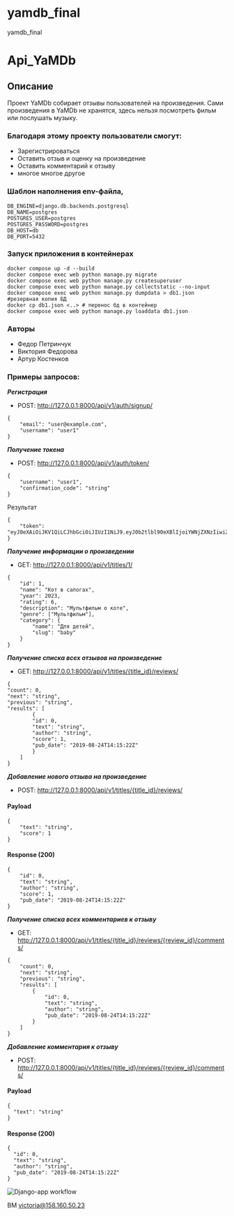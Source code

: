 # yamdb_final
yamdb_final

# Api_YaMDb

## Описание
Проект YaMDb собирает отзывы пользователей на произведения.
Сами произведения в YaMDb не хранятся, здесь нельзя посмотреть фильм или послушать музыку.
### Благодаря этому проекту пользователи смогут:
 - Зарегистрироваться
 - Оставить отзыв и оценку на произведение
 - Оставить комментарий к отзыву 
 - многое многое другое

### Шаблон наполнения env-файла,
```
DB_ENGINE=django.db.backends.postgresql
DB_NAME=postgres
POSTGRES_USER=postgres
POSTGRES_PASSWORD=postgres
DB_HOST=db
DB_PORT=5432
```
### Запуск приложения в контейнерах
```
docker compose up -d --build
docker compose exec web python manage.py migrate
docker compose exec web python manage.py createsuperuser
docker compose exec web python manage.py collectstatic --no-input
docker compose exec web python manage.py dumpdata > db1.json #резервная копия БД
docker cp db1.json <..> # перенос бд в контейнер 
docker compose exec web python manage.py loaddata db1.json
```

### Авторы 
- Федор Петринчук
- Виктория Федорова
- Артур Костенков

### Примеры запросов:
***Регистрация***
- POST: 
http://127.0.0.1:8000/api/v1/auth/signup/
```
{
    "email": "user@example.com",
    "username": "user1"
}
```

***Получение токена***
- POST: 
http://127.0.0.1:8000/api/v1/auth/token/
```
{
    "username": "user1",
    "confirmation_code": "string"
}
```
Результат
```
{
    "token": "eyJ0eXAiOiJKV1QiLCJhbGciOiJIUzI1NiJ9.eyJ0b2tlbl90eXBlIjoiYWNjZXNzIiwiZXhwIjoxNjc0NjgwNjkwLCJpYXQiOjE2NzQ1OTQyOTAsImp0aSI6IjYyOGUxODliZTZkZTRlMWNiMGQ5MThiMDkwYTIyMTk1IiwidXNlcl9pZCI6MX0.yZldqDRF2jhLzqbAcO4X4u7C3Bki63IRgFZilu8d0tc"
}
```
***Получение информации о произведении***
- GET: 
http://127.0.0.1:8000/api/v1/titles/1/
```
{
    "id": 1,
    "name": "Кот в сапогах",
    "year": 2023,
    "rating": 6,
    "description": "Мультфильм о коте",
    "genre": ["Мультфильм"],
    "category": {
        "name": "Для детей",
        "slug": "baby"
    }
}
```
***Получение списка всех отзывов на произведение***
- GET: 
http://127.0.0.1:8000/api/v1/titles/{title_id}/reviews/
```
{
"count": 0,
"next": "string",
"previous": "string",
"results": [
        {
        "id": 0,
        "text": "string",
        "author": "string",
        "score": 1,
        "pub_date": "2019-08-24T14:15:22Z"
        }
    ]
}
```

***Добавление нового отзыва на произведение***
- POST: 
http://127.0.0.1:8000/api/v1/titles/{title_id}/reviews/
#### Payload
```
{
    "text": "string",
    "score": 1
}
```
#### Response (200)
```
{
    "id": 0,
    "text": "string",
    "author": "string",
    "score": 1,
    "pub_date": "2019-08-24T14:15:22Z"
}
```
***Получение списка всех комментариев к отзыву***
- GET: 
http://127.0.0.1:8000/api/v1/titles/{title_id}/reviews/{review_id}/comments/
```
{
    "count": 0,
    "next": "string",
    "previous": "string",
    "results": [
        {
            "id": 0,
            "text": "string",
            "author": "string",
            "pub_date": "2019-08-24T14:15:22Z"
        }
    ]
}
```
***Добавление комментария к отзыву***
- POST: 
http://127.0.0.1:8000/api/v1/titles/{title_id}/reviews/{review_id}/comments/
#### Payload
```
{
  "text": "string"
}
```
#### Response (200)
```
{
  "id": 0,
  "text": "string",
  "author": "string",
  "pub_date": "2019-08-24T14:15:22Z"
}
```


![Django-app workflow](https://github.com/Victoriafed/yamdb_final/actions/workflows/yamdb_workflow.yml/badge.svg)

ВМ victoria@158.160.50.23

